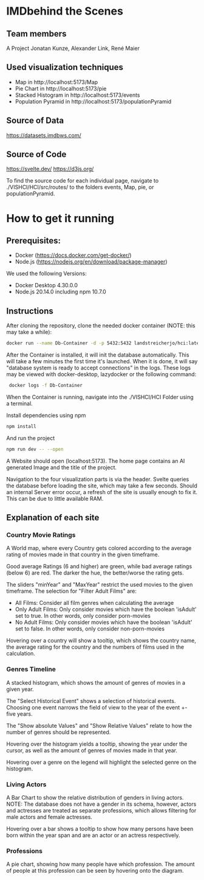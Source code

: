 # IMDbehind the Scenes
## Team members 
A Project Jonatan Kunze, Alexander Link, René Maier

## Used visualization techniques
- Map in http://localhost:5173/Map
- Pie Chart in http://localhost:5173/pie
- Stacked Histogram in http://localhost:5173/events
- Population Pyramid in http://localhost:5173/populationPyramid

## Source of Data
https://datasets.imdbws.com/
## Source of Code
https://svelte.dev/
https://d3js.org/

To find the source code for each individual page, navigate to ./VISHCI/HCI/src/routes/ to the folders events, Map, pie, or populationPyramid.

# How to get it running
## Prerequisites:
- Docker (https://docs.docker.com/get-docker/)
- Node.js (https://nodejs.org/en/download/package-manager)

We used the following Versions:
- Docker Desktop 4.30.0.0
- Node.js 20.14.0 including npm 10.7.0

## Instructions
After cloning the repository, clone the needed docker container (NOTE: this may take a while):
``` bash
docker run --name Db-Container -d -p 5432:5432 landstreicherjo/hci:latest
```
After the Container is installed, it will init the database automatically. This will take a few minutes the first time it's launched.
When it is done, it will say "database system is ready to accept connections" in the logs. These logs may be viewed with docker-desktop, lazydocker or the following command:
``` bash
 docker logs -f Db-Container
```

When the Container is running, navigate into the ./VISHCI/HCI Folder using a terminal.

Install dependencies using npm
```bash
npm install
```
And run the project
```bash
npm run dev -- --open
```
A Website should open (localhost:5173). The home page contains an AI generated Image and the title of the project.

Navigation to the four visualization parts is via the header. Svelte queries the database before loading the site, which may take a few seconds.
Should an internal Server error occur, a refresh of the site is usually enough to fix it. This can be due to little available RAM.

## Explanation of each site
### Country Movie Ratings
A World map, where every Country gets colored according to the average rating of movies made in that country in the given timeframe.

Good average Ratings (6 and higher) are green, while bad average ratings (below 6) are red. The darker the hue, the better/worse the rating gets.

The sliders "minYear" and "MaxYear" restrict the used movies to the given timeframe.
The selection for "Filter Adult Films" are:
- All Films: Consider all film genres when calculating the average
- Only Adult Films: Only consider movies which have the boolean 'isAdult' set to true. In other words, only consider porn-movies
- No Adult Films: Only consider movies which have the boolean 'isAdult' set to false. In other words, only consider non-porn-movies

Hovering over a country will show a tooltip, which shows the country name, the average rating for the country and the numbers of films used in the calculation.
### Genres Timeline
A stacked histogram, which shows the amount of genres of movies in a given year.

The "Select Historical Event" shows a selection of historical events. Choosing one event narrows the field of view to the year of the event +- five years.

The "Show absolute Values" and "Show Relative Values" relate to how the number of genres should be represented.

Hovering over the histogram yields a tooltip, showing the year under the cursor, as well as the amount of genres of movies made in that year.

Hovering over a genre on the legend will highlight the selected genre on the histogram.

### Living Actors
A Bar Chart to show the relative distribution of genders in living actors.
NOTE: The database does not have a gender in its schema, however, actors and actresses are treated as separate professions, which allows filtering for male actors and female actresses.

Hovering over a bar shows a tooltip to show how many persons have been born within the year span and are an actor or an actress respectively.

### Professions
A pie chart, showing how many people have which profession. The amount of people at this profession can be seen by hovering onto the diagram.
